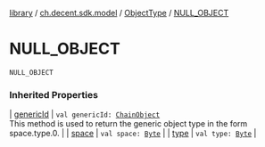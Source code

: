 [library](../../index.md) / [ch.decent.sdk.model](../index.md) / [ObjectType](index.md) / [NULL_OBJECT](./-n-u-l-l_-o-b-j-e-c-t.md)

# NULL_OBJECT

`NULL_OBJECT`

### Inherited Properties

| [genericId](generic-id.md) | `val genericId: `[`ChainObject`](../-chain-object/index.md)<br>This method is used to return the generic object type in the form space.type.0. |
| [space](space.md) | `val space: `[`Byte`](https://kotlinlang.org/api/latest/jvm/stdlib/kotlin/-byte/index.html) |
| [type](type.md) | `val type: `[`Byte`](https://kotlinlang.org/api/latest/jvm/stdlib/kotlin/-byte/index.html) |

